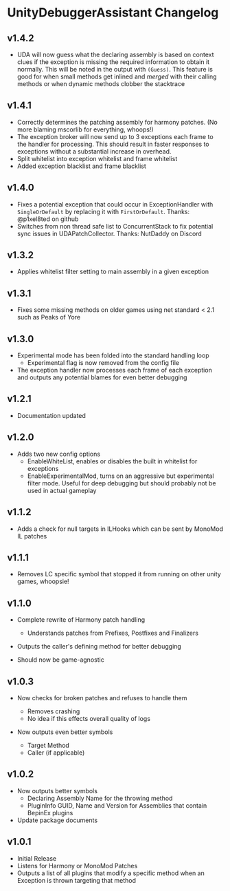 # UnityDebuggerAssistant Changelog

## v1.4.2

- UDA will now guess what the declaring assembly is based on context clues if the exception is missing the required information to obtain it normally. This will be noted in the output with `(Guess)`. This feature is good for when small methods get inlined and _merged_ with their calling methods or when dynamic methods clobber the stacktrace

## v1.4.1

- Correctly determines the patching assembly for harmony patches. (No more blaming mscorlib for everything, whoops!)
- The exception broker will now send up to 3 exceptions each frame to the handler for processing. This should result in faster responses to exceptions without a substantial increase in overhead.
- Split whitelist into exception whitelist and frame whitelist
- Added exception blacklist and frame blacklist

## v1.4.0

- Fixes a potential exception that could occur in ExceptionHandler with `SingleOrDefault` by replacing it with `FirstOrDefault`. Thanks: @p1xel8ted on github
- Switches from non thread safe list to ConcurrentStack to fix potential sync issues in UDAPatchCollector. Thanks: NutDaddy on Discord

## v1.3.2

- Applies whitelist filter setting to main assembly in a given exception

## v1.3.1

- Fixes some missing methods on older games using net standard < 2.1 such as Peaks of Yore

## v1.3.0

- Experimental mode has been folded into the standard handling loop
  - Experimental flag is now removed from the config file
- The exception handler now processes each frame of each exception and outputs any potential blames for even better debugging

## v1.2.1

- Documentation updated

## v1.2.0

- Adds two new config options
  - EnableWhiteList, enables or disables the built in whitelist for exceptions
  - EnableExperimentalMod, turns on an aggressive but experimental filter mode. Useful for deep debugging but should probably not be used in actual gameplay

## v1.1.2

- Adds a check for null targets in ILHooks which can be sent by MonoMod IL patches

## v1.1.1

- Removes LC specific symbol that stopped it from running on other unity games, whoopsie!

## v1.1.0

- Complete rewrite of Harmony patch handling
  - Understands patches from Prefixes, Postfixes and Finalizers

- Outputs the caller's defining method for better debugging

- Should now be game-agnostic

## v1.0.3

- Now checks for broken patches and refuses to handle them
  - Removes crashing
  - No idea if this effects overall quality of logs

- Now outputs even better symbols
  - Target Method
  - Caller (if applicable)

## v1.0.2

- Now outputs better symbols
  - Declaring Assembly Name for the throwing method
  - PluginInfo GUID, Name and Version for Assemblies that contain BepinEx plugins
- Update package documents

## v1.0.1

- Initial Release
- Listens for Harmony or MonoMod Patches
- Outputs a list of all plugins that modify a specific method when an Exception is thrown targeting that method
